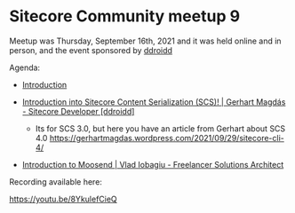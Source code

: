 # Sitecore Community meetup 9

Meetup was Thursday, September 16th, 2021 and it was held online and in person, and the event sponsored by [ddroidd](https://www.ddroidd.com/)

Agenda:

- [Introduction](https://github.com/SUGCLJ/Sitecore-Community-meetup-9/blob/main/Presentations/_1_Sitecore%20Meetup%20(9)%20intro%2C%20Cluj-Napoca.pdf)

- [Introduction into Sitecore Content Serialization (SCS)! | Gerhart Magdás - Sitecore Developer [ddroidd]](https://github.com/SUGCLJ/Sitecore-Community-meetup-9/blob/main/Presentations/_2_Sitecore%20Content%20Serialization%20-%20%20Gerhart%20Magd%C3%A1s.pdf)
  - Its for SCS 3.0, but here you have an article from Gerhart about SCS 4.0 https://gerhartmagdas.wordpress.com/2021/09/29/sitecore-cli-4/

- [Introduction to Moosend | Vlad Iobagiu - Freelancer Solutions Architect](https://github.com/SUGCLJ/Sitecore-Community-meetup-9/blob/main/Presentations/_3_Introduction%20to%20Sitecore%20Moosend%20-Vlad%20Iobagiu.pdf)

Recording available here:

https://youtu.be/8YkulefCieQ
